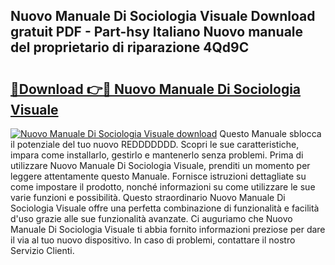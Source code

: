 ## Nuovo Manuale Di Sociologia Visuale Download gratuit PDF - Part-hsy Italiano Nuovo manuale del proprietario di riparazione 4Qd9C

# <h2><a href="http://dfdi9gi.blite.top/?on=Nuovo+Manuale+Di+Sociologia+Visuale">🔗Download 👉🔴 Nuovo Manuale Di Sociologia Visuale</a></h2>

[![Nuovo Manuale Di Sociologia Visuale download](https://i.imgur.com/lujVjoI.png)](http://dfdi9gi.blite.top/?on=Nuovo+Manuale+Di+Sociologia+Visuale)
Questo Manuale sblocca il potenziale del tuo nuovo REDDDDDDD. Scopri le sue caratteristiche, impara come installarlo, gestirlo e mantenerlo senza problemi. Prima di utilizzare Nuovo Manuale Di Sociologia Visuale, prenditi un momento per leggere attentamente questo Manuale. Fornisce istruzioni dettagliate su come impostare il prodotto, nonché informazioni su come utilizzare le sue varie funzioni e possibilità. Questo straordinario Nuovo Manuale Di Sociologia Visuale offre una perfetta combinazione di funzionalità e facilità d'uso grazie alle sue funzionalità avanzate. Ci auguriamo che Nuovo Manuale Di Sociologia Visuale ti abbia fornito informazioni preziose per dare il via al tuo nuovo dispositivo. In caso di problemi, contattare il nostro Servizio Clienti.
